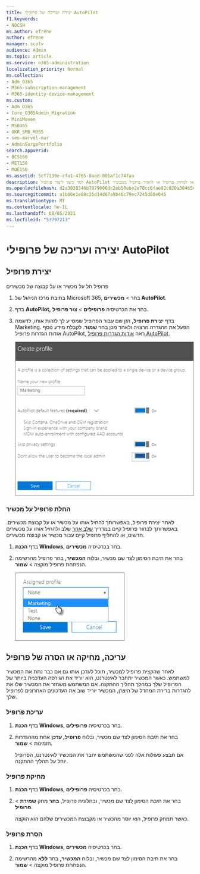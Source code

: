 ```yaml
---
title: יצירה ועריכה של פרופילי AutoPilot
f1.keywords:
- NOCSH
ms.author: efrene
author: efrene
manager: scotv
audience: Admin
ms.topic: article
ms.service: o365-administration
localization_priority: Normal
ms.collection:
- Adm_O365
- M365-subscription-management
- M365-identity-device-management
ms.custom:
- Adm_O365
- Core_O365Admin_Migration
- MiniMaven
- MSB365
- OKR_SMB_M365
- seo-marvel-mar
- AdminSurgePortfolio
search.appverid:
- BCS160
- MET150
- MOE150
ms.assetid: 5cf7139e-cfa1-4765-8aad-001af1c74faa
description: למד כיצד ליצור פרופיל AutoPilot ולהחיל אותו על מכשיר, וכן לערוך או למחוק פרופיל או להסיר פרופיל ממכשיר.
ms.openlocfilehash: d2a3038346b7879006dc2eb50ebe2e70cc6fae92c020a38465cec9d468c638b2
ms.sourcegitcommit: a1b66e1e80c25d14d67a9b46c79ec7245d88e045
ms.translationtype: MT
ms.contentlocale: he-IL
ms.lasthandoff: 08/05/2021
ms.locfileid: "53797213"
---
```

# <a name="create-and-edit-autopilot-profiles"></a>יצירה ועריכה של פרופילי AutoPilot

## <a name="create-a-profile"></a>יצירת פרופיל

פרופיל חל על מכשיר או על קבוצה של מכשירים
  
1. בתיבת מרכז הניהול של Microsoft 365, בחר  \> **מכשירים AutoPilot**.
  
2. בדף **AutoPilot,** בחר את הכרטיסיה **פרופילים** \> **צור פרופיל**.
    
3. בדף **יצירת פרופיל,** הזן שם עבור הפרופיל שמסייע לך לזהות אותו, לדוגמה Marketing. הפעל את ההגדרה הרצויה ולאחר מכן בחר **שמור**. לקבלת מידע נוסף אודות הגדרות פרופיל AutoPilot, ראה [אודות הגדרות פרופיל AutoPilot](autopilot-profile-settings.md).
    
    ![Enter name and turn on settings in the Create profile panel.](../media/63b5a00d-6a5d-48d0-9557-e7531e80702a.png)
  
### <a name="apply-profile-to-a-device"></a>החלת פרופיל על מכשיר

לאחר יצירת פרופיל, באפשרותך להחיל אותו על מכשיר או על קבוצת מכשירים. באפשרותך לבחור פרופיל קיים במדריך [שלב אחר](add-autopilot-devices-and-profile.md) שלב ולהחיל אותו על מכשירים חדשים, או להחליף פרופיל קיים עבור מכשיר או קבוצת מכשירים. 
  
1. בדף **הכנת Windows**, בחר בכרטיסיה **מכשירים**. 
    
2. בחר את תיבת הסימון לצד שם מכשיר, ובלוח **המכשיר,**  בחר פרופיל מהרשימה הנפתחת פרופיל מוקצה \> **שמור**.
    
    ![In the Device panel, select an Assigned profile to apply it.](../media/ed0ce33f-9241-4403-a5de-2dddffdc6fb9.png)
  
## <a name="edit-delete-or-remove-a-profile"></a>עריכה, מחיקה או הסרה של פרופיל

לאחר שהקצית פרופיל למכשיר, תוכל לעדכן אותו גם אם כבר נתת את המכשיר למשתמש. כאשר המכשיר יתחבר לאינטרנט, הוא יוריד את הגירסה העדכנית ביותר של הפרופיל שלך במהלך תהליך ההתקנה. אם המשתמש משחזר את המכשיר שלו את להגדרות ברירת המחדל של היצרן, המכשיר יוריד שוב את העדכונים האחרונים לפרופיל שלך. 
  
### <a name="edit-a-profile"></a>עריכת פרופיל

1. בדף **הכנת Windows**, בחר בכרטיסיה **פרופילים**. 
    
2. בחר את תיבת הסימון לצד שם מכשיר, ובלוח **פרופיל, עדכן** אחת מההגדרות הזמינות \> **שמור**.
    
    אם תבצע פעולות אלה לפני שהמשתמש יחבר את המכשיר לאינטרנט, הפרופיל יוחל על תהליך ההתקנה.
    
### <a name="delete-a-profile"></a>מחיקת פרופיל

1. בדף **הכנת Windows**, בחר בכרטיסיה **פרופילים**. 
    
2. בחר את תיבת הסימון לצד שם מכשיר, ובחלונית פרופיל, **בחר** מחק **שמירת** \> **פרופיל**.
    
    כאשר תמחק פרופיל, הוא יוסר מהכשיר או מקבוצת המכשירים שלהם הוא הוקצה.
    
### <a name="remove-a-profile"></a>הסרת פרופיל

1. בדף **הכנת Windows**, בחר בכרטיסיה **מכשירים**. 
    
2. בחר את תיבת הסימון לצד שם מכשיר, ובלוח **המכשיר,** בחר **ללא** מהרשימה הנפתחת פרופיל מוקצה  \> **שמור**.
    
